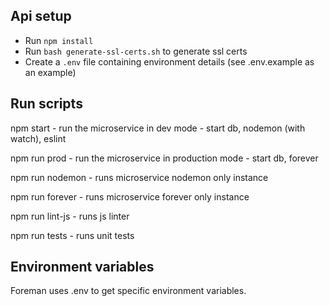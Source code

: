 ## Api setup

- Run `npm install`
- Run `bash generate-ssl-certs.sh` to generate ssl certs
- Create a `.env` file containing environment details (see .env.example as an example)

## Run scripts

npm start - run the microservice in dev mode - start db, nodemon (with watch), eslint

npm run prod - run the microservice in production mode - start db, forever

npm run nodemon - runs microservice nodemon only instance

npm run forever - runs microservice forever only instance

npm run lint-js - runs js linter

npm run tests - runs unit tests

## Environment variables

Foreman uses .env to get specific environment variables.
